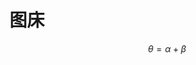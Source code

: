 # 图床



<script type="text/javascript" src="http://cdn.mathjax.org/mathjax/latest/MathJax.js?config=default"></script>

$$
\theta = \alpha+\beta
$$

